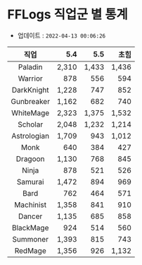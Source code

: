 # FFLogs 직업군 별 통계

- 업데이트 : `2022-04-13 00:06:26`

|직업|5.4|5.5|초힘|
|:-:|-:|-:|-:|
|Paladin|2,310|1,433|1,436|
|Warrior|878|556|594|
|DarkKnight|1,228|747|852|
|Gunbreaker|1,162|682|740|
|WhiteMage|2,323|1,375|1,532|
|Scholar|2,048|1,232|1,214|
|Astrologian|1,709|943|1,012|
|Monk|640|384|427|
|Dragoon|1,130|768|845|
|Ninja|878|521|526|
|Samurai|1,472|894|969|
|Bard|762|464|571|
|Machinist|1,358|841|910|
|Dancer|1,135|685|858|
|BlackMage|924|514|560|
|Summoner|1,393|815|743|
|RedMage|1,356|926|1,132|
